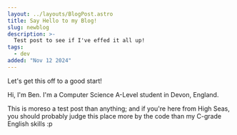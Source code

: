 ```yaml
---
layout: ../layouts/BlogPost.astro
title: Say Hello to my Blog!
slug: newblog
description: >-
  Test post to see if I've effed it all up!
tags:
  - dev
added: "Nov 12 2024"
---
```


Let's get this off to a good start!

Hi, I'm Ben. I'm a Computer Science A-Level student in Devon, England. 

This is moreso a test post than anything; and if you're here from High Seas, you should probably judge this place more by the code than my C-grade English skills :p